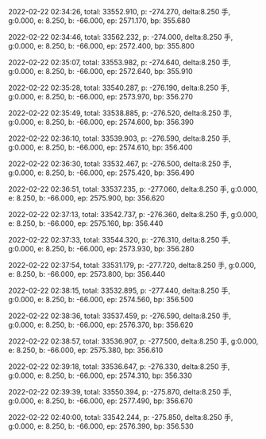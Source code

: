2022-02-22 02:34:26, total: 33552.910, p: -274.270, delta:8.250 手, g:0.000, e: 8.250, b: -66.000, ep: 2571.170, bp: 355.680

2022-02-22 02:34:46, total: 33562.232, p: -274.000, delta:8.250 手, g:0.000, e: 8.250, b: -66.000, ep: 2572.400, bp: 355.800

2022-02-22 02:35:07, total: 33553.982, p: -274.640, delta:8.250 手, g:0.000, e: 8.250, b: -66.000, ep: 2572.640, bp: 355.910

2022-02-22 02:35:28, total: 33540.287, p: -276.190, delta:8.250 手, g:0.000, e: 8.250, b: -66.000, ep: 2573.970, bp: 356.270

2022-02-22 02:35:49, total: 33538.885, p: -276.520, delta:8.250 手, g:0.000, e: 8.250, b: -66.000, ep: 2574.600, bp: 356.390

2022-02-22 02:36:10, total: 33539.903, p: -276.590, delta:8.250 手, g:0.000, e: 8.250, b: -66.000, ep: 2574.610, bp: 356.400

2022-02-22 02:36:30, total: 33532.467, p: -276.500, delta:8.250 手, g:0.000, e: 8.250, b: -66.000, ep: 2575.420, bp: 356.490

2022-02-22 02:36:51, total: 33537.235, p: -277.060, delta:8.250 手, g:0.000, e: 8.250, b: -66.000, ep: 2575.900, bp: 356.620

2022-02-22 02:37:13, total: 33542.737, p: -276.360, delta:8.250 手, g:0.000, e: 8.250, b: -66.000, ep: 2575.160, bp: 356.440

2022-02-22 02:37:33, total: 33544.320, p: -276.310, delta:8.250 手, g:0.000, e: 8.250, b: -66.000, ep: 2573.930, bp: 356.280

2022-02-22 02:37:54, total: 33531.179, p: -277.720, delta:8.250 手, g:0.000, e: 8.250, b: -66.000, ep: 2573.800, bp: 356.440

2022-02-22 02:38:15, total: 33532.895, p: -277.440, delta:8.250 手, g:0.000, e: 8.250, b: -66.000, ep: 2574.560, bp: 356.500

2022-02-22 02:38:36, total: 33537.459, p: -276.590, delta:8.250 手, g:0.000, e: 8.250, b: -66.000, ep: 2576.370, bp: 356.620

2022-02-22 02:38:57, total: 33536.907, p: -277.500, delta:8.250 手, g:0.000, e: 8.250, b: -66.000, ep: 2575.380, bp: 356.610

2022-02-22 02:39:18, total: 33536.647, p: -276.330, delta:8.250 手, g:0.000, e: 8.250, b: -66.000, ep: 2574.310, bp: 356.330

2022-02-22 02:39:39, total: 33550.394, p: -275.870, delta:8.250 手, g:0.000, e: 8.250, b: -66.000, ep: 2577.490, bp: 356.670

2022-02-22 02:40:00, total: 33542.244, p: -275.850, delta:8.250 手, g:0.000, e: 8.250, b: -66.000, ep: 2576.390, bp: 356.530